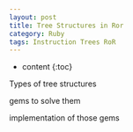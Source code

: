 ```yaml
---
layout: post
title: Tree Structures in Ror
category: Ruby
tags: Instruction Trees RoR
---
```


* content
{:toc}

Types of tree structures

gems to solve them

implementation of those gems